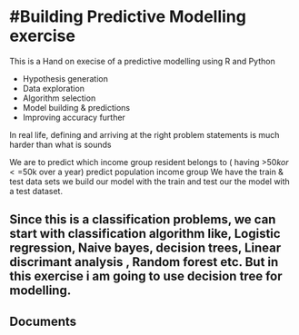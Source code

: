 
#Building Predictive Modelling  exercise
===================

This is a Hand on execise of a predictive modelling using R and Python

* Hypothesis generation
* Data exploration
* Algorithm selection
* Model building  & predictions
* Improving accuracy further

In real life, defining and arriving at the right problem statements is much harder than what is sounds

We are to predict which income group resident belongs to ( having >$50k or <=$50k over a year)
predict population income group
We have the train & test data sets  we build our model with the train and test our the model with a test dataset.

Since this is a classification problems, we can start with classification algorithm like, Logistic regression, Naive bayes, decision trees, Linear discrimant analysis , Random forest etc.
But in this exercise i am going to use decision tree for modelling.
----------


Documents
-------------
